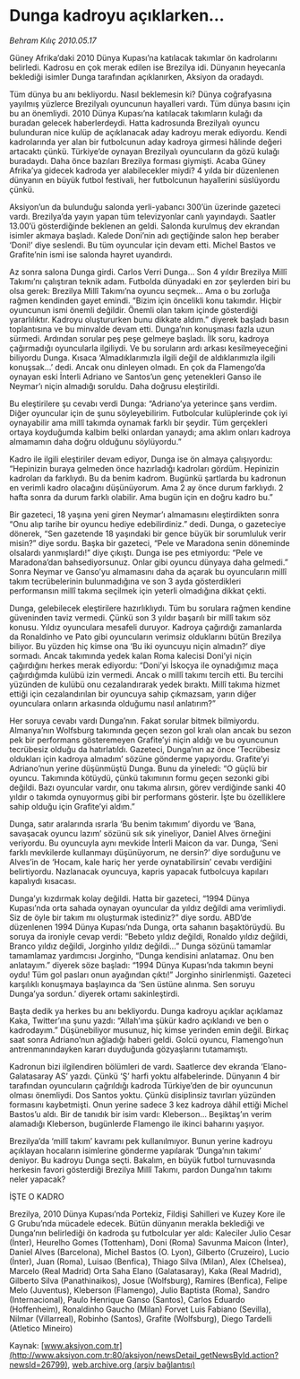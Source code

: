 # Dunga kadroyu açıklarken…

*Behram Kılıç 2010.05.17*

<font class="agenda2NewsSpot">
 Güney Afrika’daki 2010 Dünya Kupası’na katılacak takımlar ön kadrolarını belirledi. Kadrosu en çok merak edilen ise Brezilya idi. Dünyanın heyecanla beklediği isimler Dunga tarafından açıklanırken, Aksiyon da oradaydı.
</font>
<font class="newsDetail">
 <p class="MsoNormal">
  Tüm dünya bu anı bekliyordu. Nasıl beklemesin ki? Dünya coğrafyasına yayılmış yüzlerce Brezilyalı oyuncunun hayalleri vardı. Tüm dünya basını için bu an önemliydi. 2010 Dünya Kupası’na katılacak takımların kulağı da buradan gelecek haberlerdeydi. Hatta kadrosunda Brezilyalı oyuncu bulunduran nice kulüp de açıklanacak aday kadroyu merak ediyordu. Kendi kadrolarında yer alan bir futbolcunun aday kadroya girmesi hâlinde değeri artacaktı çünkü. Türkiye’de oynayan Brezilyalı oyuncuların da gözü kulağı buradaydı. Daha önce bazıları Brezilya forması giymişti. Acaba Güney Afrika’ya gidecek kadroda yer alabilecekler miydi? 4 yılda bir düzenlenen dünyanın en büyük futbol festivali, her futbolcunun hayallerini süslüyordu çünkü.
 </p>
 <p class="MsoNormal">
  Aksiyon’un da bulunduğu salonda yerli-yabancı 300’ün üzerinde gazeteci vardı. Brezilya’da yayın yapan tüm televizyonlar canlı yayındaydı. Saatler 13.00’ü gösterdiğinde beklenen an geldi. Salonda kurulmuş dev ekrandan isimler akmaya başladı. Kalede Doni’nin adı geçtiğinde salon hep beraber ‘Doni!’ diye seslendi. Bu tüm oyuncular için devam etti. Michel Bastos ve Grafite’nin ismi ise salonda hayret uyandırdı.
 </p>
 <p class="MsoNormal">
  Az sonra salona Dunga girdi. Carlos Verri Dunga... Son 4 yıldır Brezilya Millî Takımı’nı çalıştıran teknik adam. Futbolda dünyadaki en zor şeylerden biri bu olsa gerek: Brezilya Millî Takımı’na oyuncu seçmek... Ama o bu zorluğa rağmen kendinden gayet emindi. “Bizim için öncelikli konu takımdır. Hiçbir oyuncunun ismi önemli değildir. Önemli olan takım içinde gösterdiği yararlılıktır. Kadroyu oluştururken bunu dikkate aldım.” diyerek başladı basın toplantısına ve bu minvalde devam etti. Dunga’nın konuşması fazla uzun sürmedi. Ardından sorular peş peşe gelmeye başladı. İlk soru, kadroya çağırmadığı oyuncularla ilgiliydi. Ve bu soruların ardı arkası kesilmeyeceğini biliyordu Dunga. Kısaca ‘Almadıklarımızla ilgili değil de aldıklarımızla ilgili konuşsak…’ dedi. Ancak onu dinleyen olmadı. En çok da Flamengo’da oynayan eski İnterli Adriano ve Santos’un genç yetenekleri Ganso ile Neymar’ı niçin almadığı soruldu. Daha doğrusu eleştirildi.
 </p>
 <p class="MsoNormal">
  Bu eleştirilere şu cevabı verdi Dunga: “Adriano’ya yeterince şans verdim. Diğer oyuncular için de şunu söyleyebilirim. Futbolcular kulüplerinde çok iyi oynayabilir ama millî takımda oynamak farklı bir şeydir. Tüm gerçekleri ortaya koyduğumda kalbim belki onlardan yanaydı; ama aklım onları kadroya almamamın daha doğru olduğunu söylüyordu.”
 </p>
 <p class="MsoNormal">
  Kadro ile ilgili eleştiriler devam ediyor, Dunga ise ön almaya çalışıyordu: “Hepinizin buraya gelmeden önce hazırladığı kadroları gördüm. Hepinizin kadroları da farklıydı. Bu da benim kadrom. Bugünkü şartlarda bu kadronun en verimli kadro olacağını düşünüyorum. Ama 2 ay önce durum farklıydı. 2 hafta sonra da durum farklı olabilir. Ama bugün için en doğru kadro bu.”
 </p>
 <p class="MsoNormal">
  Bir gazeteci, 18 yaşına yeni giren Neymar’ı almamasını eleştirdikten sonra “Onu alıp tarihe bir oyuncu hediye edebilirdiniz.” dedi. Dunga, o gazeteciye dönerek, “Sen gazetende 18 yaşındaki bir gence büyük bir sorumluluk verir misin?” diye sordu. Başka bir gazeteci, “Pele ve Maradona senin döneminde olsalardı yanmışlardı!” diye çıkıştı. Dunga ise pes etmiyordu: “Pele ve Maradona’dan bahsediyorsunuz. Onlar gibi oyuncu dünyaya daha gelmedi.” Sonra Neymar ve Ganso’yu almamasını daha da açarak bu oyuncuların millî takım tecrübelerinin bulunmadığına ve son 3 ayda gösterdikleri performansın millî takıma seçilmek için yeterli olmadığına dikkat çekti.
 </p>
 <p class="MsoNormal">
  Dunga, gelebilecek eleştirilere hazırlıklıydı. Tüm bu sorulara rağmen kendine güveninden taviz vermedi. Çünkü son 3 yıldır başarılı bir millî takım söz konusu. Yıldız oyunculara mesafeli duruyor. Kadroya çağırdığı zamanlarda da Ronaldinho ve Pato gibi oyuncuların verimsiz olduklarını bütün Brezilya biliyor. Bu yüzden hiç kimse ona ‘Bu iki oyuncuyu niçin almadın?’ diye sormadı. Ancak takımında yedek kalan Roma kalecisi Doni’yi niçin çağırdığını herkes merak ediyordu: “Doni’yi İskoçya ile oynadığımız maça çağırdığımda kulübü izin vermedi. Ancak o millî takımı tercih etti. Bu tercihi yüzünden de kulübü onu cezalandırarak yedek bıraktı. Millî takıma hizmet ettiği için cezalandırılan bir oyuncuya sahip çıkmazsam, yarın diğer oyunculara onların arkasında olduğumu nasıl anlatırım?”
 </p>
 <p class="MsoNormal">
  Her soruya cevabı vardı Dunga’nın. Fakat sorular bitmek bilmiyordu. Almanya’nın Wolfsburg takımında geçen sezon gol kralı olan ancak bu sezon pek bir performans gösteremeyen Grafite’yi niçin aldığı ve bu oyuncunun tecrübesiz olduğu da hatırlatıldı. Gazeteci, Dunga’nın az önce ‘Tecrübesiz oldukları için kadroya almadım’ sözüne gönderme yapıyordu. Grafite’yi Adriano’nun yerine düşünmüştü Dunga. Bunu da yineledi: “O güçlü bir oyuncu. Takımında kötüydü, çünkü takımının formu geçen sezonki gibi değildi. Bazı oyuncular vardır, onu takıma alırsın, görev verdiğinde sanki 40 yıldır o takımda oynuyormuş gibi bir performans gösterir. İşte bu özelliklere sahip olduğu için Grafite’yi aldım.”
 </p>
 <p class="MsoNormal">
  Dunga, satır aralarında ısrarla ‘Bu benim takımım’ diyordu ve ‘Bana, savaşacak oyuncu lazım’ sözünü sık sık yineliyor, Daniel Alves örneğini veriyordu. Bu oyuncuyla aynı mevkide İnterli Maicon da var. Dunga, ‘Seni farklı mevkilerde kullanmayı düşünüyorum, ne dersin?’ diye sorduğunu ve Alves’in de ‘Hocam, kale hariç her yerde oynatabilirsin’ cevabı verdiğini belirtiyordu. Nazlanacak oyuncuya, kapris yapacak futbolcuya kapıları kapalıydı kısacası.
 </p>
 <p class="MsoNormal">
  Dunga’yı kızdırmak kolay değildi. Hatta bir gazeteci, “1994 Dünya Kupası’nda orta sahada oynayan oyuncular da yıldız değildi ama verimliydi. Siz de öyle bir takım mı oluşturmak istediniz?” diye sordu. ABD’de düzenlenen 1994 Dünya Kupası’nda Dunga, orta sahanın başaktörüydü. Bu soruya da ironiyle cevap verdi: “Bebeto yıldız değildi, Ronaldo yıldız değildi, Branco yıldız değildi, Jorginho yıldız değildi…” Dunga sözünü tamamlar tamamlamaz yardımcısı Jorginho, “Dunga kendisini anlatamaz. Onu ben anlatayım.” diyerek söze başladı: “1994 Dünya Kupası’nda takımın beyni oydu! Tüm gol pasları onun ayağından çıktı!” Jorginho sinirlenmişti. Gazeteci karşılıklı konuşmaya başlayınca da ‘Sen üstüne alınma. Sen soruyu Dunga’ya sordun.’ diyerek ortamı sakinleştirdi.
 </p>
 <p class="MsoNormal">
  Başta dedik ya herkes bu anı bekliyordu. Dunga kadroyu açıklar açıklamaz Kaka, Twitter’ına şunu yazdı: “Allah’ıma şükür kadro açıklandı ve ben o kadrodayım.” Düşünebiliyor musunuz, hiç kimse yerinden emin değil. Birkaç saat sonra Adriano’nun ağladığı haberi geldi. Golcü oyuncu, Flamengo’nun antrenmanındayken kararı duyduğunda gözyaşlarını tutamamıştı.
 </p>
 <p class="MsoNormal">
  Kadronun bizi ilgilendiren bölümleri de vardı. Saatlerce dev ekranda ‘Elano-Galatasaray AS’ yazdı. Çünkü ‘Ş’ harfi yoktu alfabelerinde. Dünyanın 4 bir tarafından oyuncuların çağrıldığı kadroda Türkiye’den de bir oyuncunun olması önemliydi. Dos Santos yoktu. Çünkü disiplinsiz tavırları yüzünden formasını kaybetmişti. Onun yerine sadece 3 kez kadroya dâhil ettiği Michel Bastos’u aldı. Bir de tanıdık bir isim vardı: Kleberson… Beşiktaş’ın verim alamadığı Kleberson, bugünlerde Flamengo ile ikinci baharını yaşıyor.
 </p>
 <p class="MsoNormal">
  Brezilya’da ‘millî takım’ kavramı pek kullanılmıyor. Bunun yerine kadroyu açıklayan hocaların isimlerine gönderme yapılarak ‘Dunga’nın takımı’ deniyor. Bu kadroyu Dunga seçti. Bakalım, en büyük futbol turnuvasında herkesin favori gösterdiği Brezilya Millî Takımı, pardon Dunga’nın takımı neler yapacak?
 </p>
 <p class="MsoNormal">
 </p>
 <p class="MsoNormal">
  İŞTE O KADRO
 </p>
 <p class="MsoNormal">
 </p>
 <p class="MsoNormal">
  Brezilya, 2010 Dünya Kupası’nda Portekiz, Fildişi Sahilleri ve Kuzey Kore ile G Grubu’nda mücadele edecek. Bütün dünyanın merakla beklediği ve Dunga’nın belirlediği ön kadroda şu futbolcular yer aldı: Kaleciler Julio Cesar (İnter), Heurelho Gomes (Tottenham), Doni (Roma) Savunma Maicon (İnter), Daniel Alves (Barcelona), Michel Bastos (O. Lyon), Gilberto (Cruzeiro), Lucio (İnter), Juan (Roma), Luisao (Benfica), Thiago Silva (Milan), Alex (Chelsea), Marcelo (Real Madrid) Orta Saha Elano (Galatasaray), Kaka (Real Madrid), Gilberto Silva (Panathinaikos), Josue (Wolfsburg), Ramires (Benfica), Felipe Melo (Juventus), Kleberson (Flamengo), Julio Baptista (Roma), Sandro (Internacional), Paulo Henrique Ganso (Santos), Carlos Eduardo (Hoffenheim), Ronaldinho Gaucho (Milan) Forvet Luis Fabiano (Sevilla), Nilmar (Villarreal), Robinho (Santos), Grafite (Wolfsburg), Diego Tardelli (Atletico Mineiro)
 </p>
</font>

Kaynak: [www.aksiyon.com.tr](http://www.aksiyon.com.tr:80/aksiyon/newsDetail_getNewsById.action?newsId=26799), [web.archive.org (arşiv bağlantısı)](http://web.archive.org/web/20100527220734/http://www.aksiyon.com.tr:80/aksiyon/newsDetail_getNewsById.action?newsId=26799)
